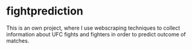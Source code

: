 # fightprediction
This is an own project, where I use webscraping techniques to collect information about UFC fights and fighters in order to predict outcome of matches.
